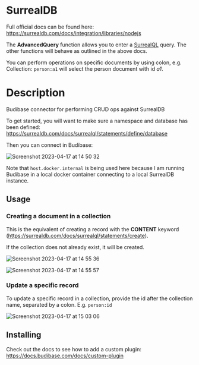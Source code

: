 # SurrealDB
Full official docs can be found here: https://surrealdb.com/docs/integration/libraries/nodejs

The **AdvancedQuery** function allows you to enter a [SurrealQL](https://surrealdb.com/docs/surrealql) query. The other functions will behave as outlined in the above docs.

You can perform operations on specific documents by using colon, e.g. Collection: `person:a1` will select the person document with id *a1*.

# Description
Budibase connector for performing CRUD ops against SurrealDB

To get started, you will want to make sure a namespace and database has been defined: https://surrealdb.com/docs/surrealql/statements/define/database

Then you can connect in Budibase:

![Screenshot 2023-04-17 at 14 50 32](https://user-images.githubusercontent.com/101575380/232504172-27e37a0c-27b9-4cd1-9d81-0b3050c1dd3f.png)

Note that `host.docker.internal` is being used here because I am running Budibase in a local docker container connecting to a local SurrealDB instance.


## Usage

### Creating a document in a collection

This is the equivalent of creating a record with the **CONTENT** keyword (https://surrealdb.com/docs/surrealql/statements/create).

If the collection does not already exist, it will be created.

![Screenshot 2023-04-17 at 14 55 36](https://user-images.githubusercontent.com/101575380/232505543-b1057683-6222-4512-ae96-2d5e1b186ebc.png)

![Screenshot 2023-04-17 at 14 55 57](https://user-images.githubusercontent.com/101575380/232505651-202095b2-c5f4-4115-866a-4cfb915b5606.png)

### Update a specific record

To update a specific record in a collection, provide the id after the collection name, separated by a colon. E.g. `person:id`

![Screenshot 2023-04-17 at 15 03 06](https://user-images.githubusercontent.com/101575380/232507585-399041c4-9803-494c-bf4d-46a4fa5e592c.png)

## Installing

Check out the docs to see how to add a custom plugin: https://docs.budibase.com/docs/custom-plugin
